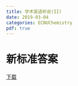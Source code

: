```yaml
---
title: 学术英语听说(II)
date: 2019-03-04
categories: ECNUChemistry
pdf: true
---
```


# 新标准答案

[下载](https://dev.tencent.com/api/share/download/3f59af1f-f92f-4920-a690-57341667efa9)